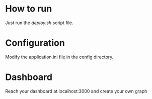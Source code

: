 # How to run
Just run the *deploy.sh* script file.
      
# Configuration
 Modify the application.ini file in the config directory.
 
 # Dashboard
 Reach your dashboard at localhost:3000 and create your own graph

